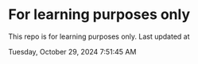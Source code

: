 # For learning purposes only
This repo is for learning purposes only.
Last updated at

Tuesday, October 29, 2024 7:51:45 AM


